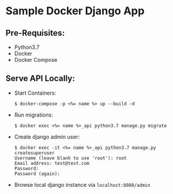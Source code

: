 # Sample Docker Django App

## Pre-Requisites:
- Python3.7
- Docker
- Docker Compose

## Serve API Locally:
	
- Start Containers:
	```ssh
	$ docker-compose -p <%= name %> up --build -d
	```

- Run migrations:
	```ssh
	$ docker exec <%= name %>_api python3.7 manage.py migrate
	```

- Create django admin user:
	```ssh
	$ docker exec -it <%= name %>_api python3.7 manage.py createsuperuser
	Username (leave blank to use 'root'): root
	Email address: test@test.com
	Password:
	Password (again):
	```

- Browse local django instance via `localhost:8080/admin`